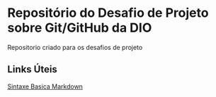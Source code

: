 # Repositório  do Desafio de Projeto sobre Git/GitHub da DIO
Repositorio criado para os desafios de projeto

## Links Úteis
[Sintaxe Basica Markdown](https://www.markdownguide.org/basic-syntax/)
